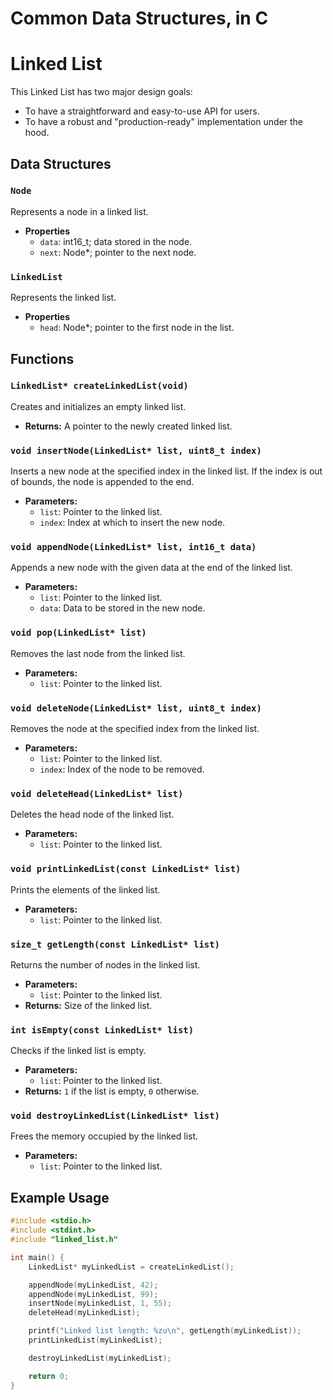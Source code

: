# Common Data Structures, in C

# Linked List

This Linked List has two major design goals:
- To have a straightforward and easy-to-use API for users.
- To have a robust and "production-ready" implementation under the hood.

## Data Structures

### `Node`

Represents a node in a linked list.

- **Properties**
    - `data`: int16_t; data stored in the node.
    - `next`: Node\*; pointer to the next node.

### `LinkedList`

Represents the linked list.

- **Properties**
    - `head`: Node\*; pointer to the first node in the list.

## Functions

### `LinkedList* createLinkedList(void)`

Creates and initializes an empty linked list.

- **Returns:** A pointer to the newly created linked list.

### `void insertNode(LinkedList* list, uint8_t index)`

Inserts a new node at the specified index in the linked list. If the index is out of bounds, the node is appended to the end.

- **Parameters:**
  - `list`: Pointer to the linked list.
  - `index`: Index at which to insert the new node.

### `void appendNode(LinkedList* list, int16_t data)`

Appends a new node with the given data at the end of the linked list.

- **Parameters:**
  - `list`: Pointer to the linked list.
  - `data`: Data to be stored in the new node.

### `void pop(LinkedList* list)`

Removes the last node from the linked list.

- **Parameters:**
  - `list`: Pointer to the linked list.

### `void deleteNode(LinkedList* list, uint8_t index)`

Removes the node at the specified index from the linked list.

- **Parameters:**
  - `list`: Pointer to the linked list.
  - `index`: Index of the node to be removed.

### `void deleteHead(LinkedList* list)`

Deletes the head node of the linked list.

- **Parameters:**
  - `list`: Pointer to the linked list.

### `void printLinkedList(const LinkedList* list)`

Prints the elements of the linked list.

- **Parameters:**
  - `list`: Pointer to the linked list.

### `size_t getLength(const LinkedList* list)`

Returns the number of nodes in the linked list.

- **Parameters:**
  - `list`: Pointer to the linked list.
- **Returns:** Size of the linked list.

### `int isEmpty(const LinkedList* list)`

Checks if the linked list is empty.

- **Parameters:**
  - `list`: Pointer to the linked list.
- **Returns:** `1` if the list is empty, `0` otherwise.

### `void destroyLinkedList(LinkedList* list)`

Frees the memory occupied by the linked list.

- **Parameters:**
  - `list`: Pointer to the linked list.

## Example Usage

```c
#include <stdio.h>
#include <stdint.h>
#include "linked_list.h"

int main() {
    LinkedList* myLinkedList = createLinkedList();

    appendNode(myLinkedList, 42);
    appendNode(myLinkedList, 99);
    insertNode(myLinkedList, 1, 55);
    deleteHead(myLinkedList);

    printf("Linked list length: %zu\n", getLength(myLinkedList));
    printLinkedList(myLinkedList);

    destroyLinkedList(myLinkedList);

    return 0;
}
